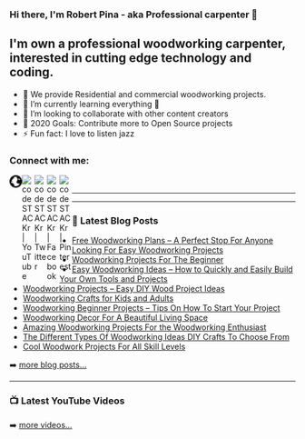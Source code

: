 <!--
**woodworking-rob/woodworking-rob** is a ✨ _special_ ✨ repository because its `README.md` (this file) appears on your GitHub profile.

Here are some ideas to get you started:

- 🔭 We provide Residential and commercial woodworking projects.
- 🌱 I’m currently learning everything.
- 👯 I’m looking to collaborate with other content creators.
- 🤔 I’m looking for help with ...
- 💬 Ask me about ...
- 📫 How to reach me: ...
- 😄 Pronouns: ...
- ⚡ Fun fact: ...
-->



### Hi there, I'm Robert Pina - aka Professional carpenter 👋
## I'm own a professional woodworking carpenter, interested in cutting edge technology and coding.

- 🔭 We provide Residential and commercial woodworking projects.
- 🌱 I’m currently learning everything 🤣
- 👯 I’m looking to collaborate with other content creators
- 💬 2020 Goals: Contribute more to Open Source projects
- ⚡ Fun fact: I love to listen jazz


### Connect with me:

[<img align="left" alt="codeSTACKr.com" width="22px" src="https://raw.githubusercontent.com/iconic/open-iconic/master/svg/globe.svg" />][website]
[<img align="left" alt="codeSTACKr | YouTube" width="22px" src="https://cdn.jsdelivr.net/npm/simple-icons@v3/icons/youtube.svg" />][youtube]
[<img align="left" alt="codeSTACKr | Twitter" width="22px" src="https://cdn.jsdelivr.net/npm/simple-icons@v3/icons/twitter.svg" />][twitter]
[<img align="left" alt="codeSTACKr | Facebook" width="22px" src="https://cdn.jsdelivr.net/npm/simple-icons@v3/icons/facebook.svg" />][facebook]
[<img align="left" alt="codeSTACKr | Pinterest" width="22px" src="https://cdn.jsdelivr.net/npm/simple-icons@v3/icons/pinterest.svg" />][pinterest]

<br />

---

---

### 📕 Latest Blog Posts

<!-- BLOG-POST-LIST:START -->
- [Free Woodworking Plans – A Perfect Stop For Anyone Looking For Easy Woodworking Projects](https://www.woodworkcenter.com/free-woodworking-plans-a-perfect-stop-for-anyone-looking-for-easy-woodworking-projects/)
- [Woodworking Projects For The Beginner](https://www.woodworkcenter.com/woodworking-projects-for-the-beginner/)
- [Easy Woodworking Ideas – How to Quickly and Easily Build Your Own Tools and Projects](https://www.woodworkcenter.com/easy-woodworking-ideas-how-to-quickly-and-easily-build-your-own-tools-and-projects/)
- [Woodworking Projects – Easy DIY Wood Project Ideas](https://www.woodworkcenter.com/woodworking-projects-easy-diy-wood-project-ideas/)
- [Woodworking Crafts for Kids and Adults](https://www.woodworkcenter.com/woodworking-crafts-for-kids-and-adults/)
- [Woodworking Beginner Projects – Tips On How To Start Your Project](https://www.woodworkcenter.com/woodworking-beginner-projects-tips-on-how-to-start-your-project/)
- [Woodworking Decor For A Beautiful Living Space](https://www.woodworkcenter.com/woodworking-decor-for-a-beautiful-living-space/)
- [Amazing Woodworking Projects For the Woodworking Enthusiast](https://www.woodworkcenter.com/amazing-woodworking-projects-for-the-woodworking-enthusiast/)
- [The Different Types Of Woodworking Ideas DIY Crafts To Choose From](https://www.woodworkcenter.com/the-different-types-of-woodworking-ideas-diy-crafts-to-choose-from/)
- [Cool Woodwork Projects For All Skill Levels](https://www.woodworkcenter.com/cool-woodwork-projects-for-all-skill-levels/)
<!-- BLOG-POST-LIST:END -->

➡️ [more blog posts...](https://www.woodworkcenter.com)

---

### 📺 Latest YouTube Videos
➡️ [more videos...](https://www.youtube.com/channel/UC_ZbjWiZQVpodGs4IdTFr4Q)


[website]: https://www.woodworkcenter.com
[twitter]: https://twitter.com/Woodworking_Rob
[youtube]: https://www.youtube.com/channel/UC_ZbjWiZQVpodGs4IdTFr4Q
[facebook]: https://www.facebook.com/Woodworking-100258031964332
[pinterest]: https://www.pinterest.com/Woodworking_Rob
